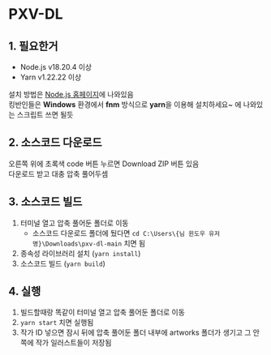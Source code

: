 # PXV-DL

## 1. 필요한거
- Node.js v18.20.4 이상
- Yarn v1.22.22 이상

설치 방법은 [Node.js 홈페이지](https://nodejs.org/ko/download)에 나와있음    
킹반인들은 **Windows** 환경에서 **fnm** 방식으로 **yarn**을 이용해 설치하세요~ 에 나와있는 스크립트 쓰면 될듯

## 2. 소스코드 다운로드
오른쪽 위에 초록색 code 버튼 누르면 Download ZIP 버튼 있음    
다운로드 받고 대충 압축 풀어두셈

## 3. 소스코드 빌드
1. 터미널 열고 압축 풀어둔 폴더로 이동
    - 소스코드 다운로드 폴더에 뒀다면 `cd C:\Users\{님 윈도우 유저명}\Downloads\pxv-dl-main` 치면 됨    
2. 종속성 라이브러리 설치 (`yarn install`)
3. 소스코드 빌드 (`yarn build`)

## 4. 실행
1. 빌드할때랑 똑같이 터미널 열고 압축 풀어둔 폴더로 이동
2. `yarn start` 치면 실행됨
3. 작가 ID 넣으면 잠시 뒤에 압축 풀어둔 폴더 내부에 artworks 폴더가 생기고 그 안쪽에 작가 일러스트들이 저장됨